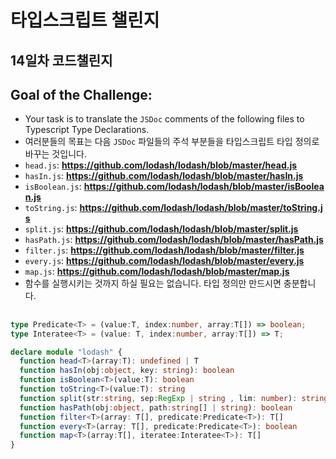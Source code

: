 # 타입스크립트 챌린지

## 14일차 코드챌린지

## **Goal of the Challenge:**

- Your task is to translate the `JSDoc` comments of the following files to Typescript Type Declarations.
- 여러분들의 목표는 다음 `JSDoc` 파일들의 주석 부분들을 타입스크립트 타입 정의로 바꾸는 것입니다.
- `head.js`: **https://github.com/lodash/lodash/blob/master/head.js**
- `hasIn.js`: **https://github.com/lodash/lodash/blob/master/hasIn.js**
- `isBoolean.js`: **https://github.com/lodash/lodash/blob/master/isBoolean.js**
- `toString.js`: **https://github.com/lodash/lodash/blob/master/toString.js**
- `split.js`: **https://github.com/lodash/lodash/blob/master/split.js**
- `hasPath.js`: **https://github.com/lodash/lodash/blob/master/hasPath.js**
- `filter.js`: **https://github.com/lodash/lodash/blob/master/filter.js**
- `every.js`: **https://github.com/lodash/lodash/blob/master/every.js**
- `map.js`: **https://github.com/lodash/lodash/blob/master/map.js**
- 함수를 실행시키는 것까지 하실 필요는 없습니다. 타입 정의만 만드시면 충분합니다.

##

```ts
type Predicate<T> = (value:T, index:number, array:T[]) => boolean;
type Interatee<T> = (value: T, index:number, array:T[]) => T;

declare module "lodash" {
  function head<T>(array:T): undefined | T
  function hasIn(obj:object, key: string): boolean
  function isBoolean<T>(value:T): boolean
  function toString<T>(value:T): string
  function split(str:string, sep:RegExp | string , lim: number): string[]
  function hasPath(obj:object, path:string[] | string): boolean
  function filter<T>(array: T[], predicate:Predicate<T>): T[]
  function every<T>(array: T[], predicate:Predicate<T>): boolean
  function map<T>(array:T[], iteratee:Interatee<T>): T[]
}
```
